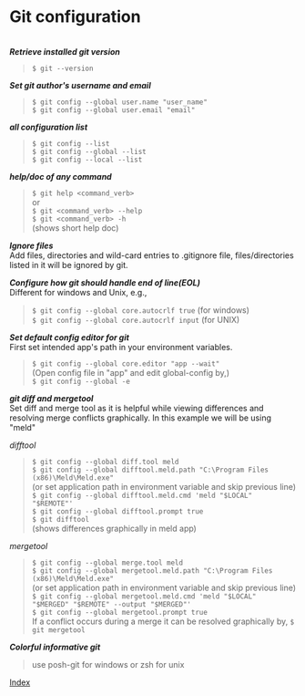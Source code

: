 # Git configuration

\
_**Retrieve installed git version**_  
>`$ git --version`  

_**Set git author's username and email**_  
>`$ git config --global user.name "user_name"`  
>`$ git config --global user.email "email"`  

_**all configuration list**_  
>`$ git config --list`  
>`$ git config --global --list`  
>`$ git config --local --list`  


_**help/doc of any command**_  
>`$ git help <command_verb>`  
or  
>`$ git <command_verb> --help`  
>`$ git <command_verb> -h`  
(shows short help doc)  
> 

_**Ignore files**_  
Add files, directories and wild-card entries to .gitignore file, files/directories listed in it will be ignored by git.  

_**Configure how git should handle end of line(EOL)**_  
Different for windows and Unix, e.g.,
> `$ git config --global core.autocrlf true` (for windows)  
> `$ git config --global core.autocrlf input` (for UNIX)  

_**Set default config editor for git**_  
First set intended app's path in your environment variables.  
> `$ git config --global core.editor "app --wait"`  
(Open config file in "app" and edit global-config by,)  
> `$ git config --global -e`

_**git diff and mergetool**_  
Set diff and merge tool as it is helpful while viewing differences and resolving merge conflicts graphically.  In this example we will be using "meld"   

_difftool_
> `$ git config --global diff.tool meld`  
> `$ git config --global difftool.meld.path "C:\Program Files (x86)\Meld\Meld.exe"`  
(or set application path in environment variable and skip previous line)  
> `$ git config --global difftool.meld.cmd 'meld "$LOCAL" "$REMOTE"'`  
> `$ git config --global difftool.prompt true`  
> `$ git difftool`  
(shows differences graphically in meld app)

_mergetool_
> `$ git config --global merge.tool meld`  
> `$ git config --global mergetool.meld.path "C:\Program Files (x86)\Meld\Meld.exe"`  
(or set application path in environment variable and skip previous line)  
> `$ git config --global mergetool.meld.cmd 'meld "$LOCAL" "$MERGED" "$REMOTE" --output "$MERGED"'`  
> `$ git config --global mergetool.prompt true`  
If a conflict occurs during a merge it can be resolved graphically by, 
> `$ git mergetool`  

_**Colorful informative git**_  
>use posh-git for windows or zsh for unix


[Index][index]

[index]: ../index.md
